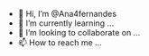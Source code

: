 - 👋 Hi, I’m @Ana4fernandes
- 🌱 I’m currently learning ... 
- 💞️ I’m looking to collaborate on ...
- 📫 How to reach me ...

<!---
Ana4fernandes/Ana4fernandes is a ✨ special ✨ repository because its `README.md` (this file) appears on your GitHub profile.
You can click the Preview link to take a look at your changes.
--->
